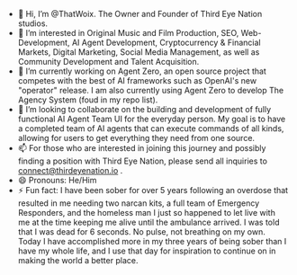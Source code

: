 - 👋 Hi, I’m @ThatWoix. The Owner and Founder of Third Eye Nation studios.
- 👀 I’m interested in Original Music and Film Production, SEO, Web-Development, AI Agent Development, Cryptocurrency & Financial Markets, Digital Marketing, Social Media Management, as well as Community Development and Talent Acquisition. 
- 🌱 I’m currently working on Agent Zero, an open source project that competes with the best of AI frameworks such as OpenAI's new "operator" release. I am also currently using Agent Zero to develop The Agency System (foud in my repo list). 
- 💞️ I’m looking to collaborate on the building and development of fully functional AI Agent Team UI for the everyday person. My goal is to have a completed team of AI agents that can execute commands of all kinds, allowing for users to get everything they need from one source.
- 📫 For those who are interested in joining this journey and possibly finding a position with Third Eye Nation, please send all inquiries to connect@thirdeyenation.io .
- 😄 Pronouns: He/Him
- ⚡ Fun fact: I have been sober for over 5 years following an overdose that resulted in me needing two narcan kits, a full team of Emergency Responders, and the homeless man I just so happened to let live with me at the time keeping me alive until the ambulance arrived. I was told that I was dead for 6 seconds. No pulse, not breathing on my own. Today I have accomplished more in my three years of being sober than I have my whole life, and I use that day for inspiration to continue on in making the world a better place. 
<!---
thirdeyenation/thirdeyenation is a ✨ special ✨ repository because its `README.md` (this file) appears on your GitHub profile.
You can click the Preview link to take a look at your changes.
--->

